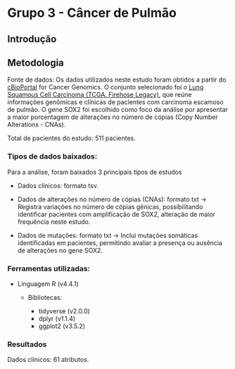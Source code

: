 # Grupo 3 - Câncer de Pulmão

## Introdução

## Metodologia
Fonte de dados: Os dados utilizados neste estudo foram obtidos a partir do [cBioPortal](https://www.cbioportal.org/) for Cancer Genomics. O conjunto selecionado foi o [Lung Squamous Cell Carcinoma (TCGA, Firehose Legacy)](https://www.cbioportal.org/study/summary?id=lusc_tcga), que reúne informações genômicas e clínicas de pacientes com carcinoma escamoso de pulmão. O gene SOX2 foi escolhido como foco da análise por apresentar a maior porcentagem de alterações no número de cópias (Copy Number Alterations - CNAs).

 Total de pacientes do estudo: 511 pacientes.

 ### Tipos de dados baixados:

Para a análise, foram baixados 3 principais tipos de estudos

* Dados clínicos: formato tsv.

* Dados de alterações no número de cópias (CNAs): formato txt → Registra variações no número de cópias gênicas, possibilitando identificar pacientes com amplificação de SOX2, alteração de maior frequência neste estudo.

* Dados de mutações: formato txt → Inclui mutações somáticas identificadas em pacientes, permitindo avaliar a presença ou ausência de alterações no gene SOX2.

### Ferramentas utilizadas: 

* Linguagem R (v4.4.1)

    * Bibliotecas:
        
        * tidyverse (v2.0.0)
        * dplyr (v1.1.4)
        * ggplot2 (v3.5.2)
     
### Resultados

Dados clínicos: 61 atributos.



    
